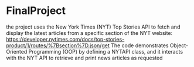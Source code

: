 # FinalProject
the project uses the New York Times (NYT) Top Stories API to fetch and display the latest articles from a specific section of the NYT website: https://developer.nytimes.com/docs/top-stories-product/1/routes/%7Bsection%7D.json/get
The code demonstrates Object-Oriented Programming (OOP) by defining a NYTAPI class, and it interacts with the NYT API to retrieve and print news articles as requested
